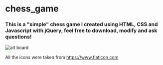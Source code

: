 # chess_game

<h3>This is a "simple" chess game I created using HTML, CSS and Javascript with jQuery, feel free to download, modify and ask questions!</h3>

![alt board]("./Pieces/board.png")


All the icons were taken from https://www.flaticon.com
